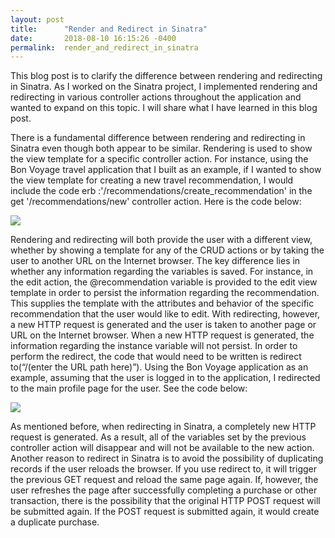 ```yaml
---
layout: post
title:      "Render and Redirect in Sinatra"
date:       2018-08-10 16:15:26 -0400
permalink:  render_and_redirect_in_sinatra
---
```



This blog post is to clarify the difference between rendering and redirecting in Sinatra. As I worked on the Sinatra project, I implemented rendering and redirecting in various controller actions throughout the application and wanted to expand on this topic. I will share what I have learned in this blog post. 

There is a fundamental difference between rendering and redirecting in Sinatra even though both appear to be similar. Rendering is used to show the view template for a specific controller action. For instance, using the Bon Voyage travel application that I built as an example, if I wanted to show the view template for creating a new travel recommendation, I would include the code erb :'/recommendations/create_recommendation' in the get '/recommendations/new' controller action. Here is the code below:

![](https://ibb.co/iohvT9)
 
Rendering and redirecting will both provide the user with a different view, whether by showing a template for any of the CRUD actions or by taking the user to another URL on the Internet browser. The key difference lies in whether any information regarding the variables is saved. For instance, in the edit action, the @recommendation variable is provided to the edit view template in order to persist the information regarding the recommendation. This supplies the template with the attributes and behavior of the specific recommendation that the user would like to edit. 
With redirecting, however, a new HTTP request is generated and the user is taken to another page or URL on the Internet browser. When a new HTTP request is generated, the information regarding the instance variable will not persist. In order to perform the redirect, the code that would need to be written is redirect to(“/(enter the URL path here)”).  Using the Bon Voyage application as an example, assuming that the user is logged in to the application, I redirected to the main profile page for the user. See the code below: 

![](https://ibb.co/bwuaT9)

As mentioned before, when redirecting in Sinatra, a completely new HTTP request is generated. As a result, all of the variables set by the previous controller action will disappear and will not be available to the new action. Another reason to redirect in Sinatra is to avoid the possibility of duplicating records if the user reloads the browser. If you use redirect to, it will trigger the previous GET request and reload the same page again. If, however, the user refreshes the page after successfully completing a purchase or other transaction, there is the possibility that the original HTTP POST request will be submitted again. If the POST request is submitted again, it would create a duplicate purchase. 

